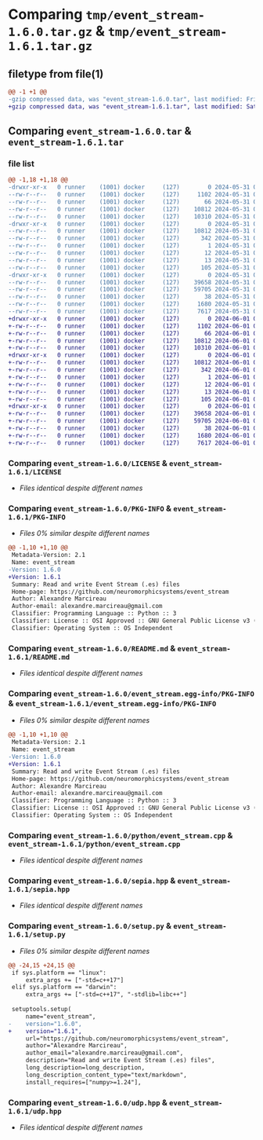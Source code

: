 # Comparing `tmp/event_stream-1.6.0.tar.gz` & `tmp/event_stream-1.6.1.tar.gz`

## filetype from file(1)

```diff
@@ -1 +1 @@
-gzip compressed data, was "event_stream-1.6.0.tar", last modified: Fri May 31 09:10:20 2024, max compression
+gzip compressed data, was "event_stream-1.6.1.tar", last modified: Sat Jun  1 01:46:43 2024, max compression
```

## Comparing `event_stream-1.6.0.tar` & `event_stream-1.6.1.tar`

### file list

```diff
@@ -1,18 +1,18 @@
-drwxr-xr-x   0 runner    (1001) docker     (127)        0 2024-05-31 09:10:20.829851 event_stream-1.6.0/
--rw-r--r--   0 runner    (1001) docker     (127)     1102 2024-05-31 09:10:12.000000 event_stream-1.6.0/LICENSE
--rw-r--r--   0 runner    (1001) docker     (127)       66 2024-05-31 09:10:12.000000 event_stream-1.6.0/MANIFEST.in
--rw-r--r--   0 runner    (1001) docker     (127)    10812 2024-05-31 09:10:20.829851 event_stream-1.6.0/PKG-INFO
--rw-r--r--   0 runner    (1001) docker     (127)    10310 2024-05-31 09:10:12.000000 event_stream-1.6.0/README.md
-drwxr-xr-x   0 runner    (1001) docker     (127)        0 2024-05-31 09:10:20.829851 event_stream-1.6.0/event_stream.egg-info/
--rw-r--r--   0 runner    (1001) docker     (127)    10812 2024-05-31 09:10:20.000000 event_stream-1.6.0/event_stream.egg-info/PKG-INFO
--rw-r--r--   0 runner    (1001) docker     (127)      342 2024-05-31 09:10:20.000000 event_stream-1.6.0/event_stream.egg-info/SOURCES.txt
--rw-r--r--   0 runner    (1001) docker     (127)        1 2024-05-31 09:10:20.000000 event_stream-1.6.0/event_stream.egg-info/dependency_links.txt
--rw-r--r--   0 runner    (1001) docker     (127)       12 2024-05-31 09:10:20.000000 event_stream-1.6.0/event_stream.egg-info/requires.txt
--rw-r--r--   0 runner    (1001) docker     (127)       13 2024-05-31 09:10:20.000000 event_stream-1.6.0/event_stream.egg-info/top_level.txt
--rw-r--r--   0 runner    (1001) docker     (127)      105 2024-05-31 09:10:12.000000 event_stream-1.6.0/pyproject.toml
-drwxr-xr-x   0 runner    (1001) docker     (127)        0 2024-05-31 09:10:20.829851 event_stream-1.6.0/python/
--rw-r--r--   0 runner    (1001) docker     (127)    39658 2024-05-31 09:10:12.000000 event_stream-1.6.0/python/event_stream.cpp
--rw-r--r--   0 runner    (1001) docker     (127)    59705 2024-05-31 09:10:12.000000 event_stream-1.6.0/sepia.hpp
--rw-r--r--   0 runner    (1001) docker     (127)       38 2024-05-31 09:10:20.829851 event_stream-1.6.0/setup.cfg
--rw-r--r--   0 runner    (1001) docker     (127)     1680 2024-05-31 09:10:12.000000 event_stream-1.6.0/setup.py
--rw-r--r--   0 runner    (1001) docker     (127)     7617 2024-05-31 09:10:12.000000 event_stream-1.6.0/udp.hpp
+drwxr-xr-x   0 runner    (1001) docker     (127)        0 2024-06-01 01:46:43.040333 event_stream-1.6.1/
+-rw-r--r--   0 runner    (1001) docker     (127)     1102 2024-06-01 01:46:37.000000 event_stream-1.6.1/LICENSE
+-rw-r--r--   0 runner    (1001) docker     (127)       66 2024-06-01 01:46:37.000000 event_stream-1.6.1/MANIFEST.in
+-rw-r--r--   0 runner    (1001) docker     (127)    10812 2024-06-01 01:46:43.040333 event_stream-1.6.1/PKG-INFO
+-rw-r--r--   0 runner    (1001) docker     (127)    10310 2024-06-01 01:46:37.000000 event_stream-1.6.1/README.md
+drwxr-xr-x   0 runner    (1001) docker     (127)        0 2024-06-01 01:46:43.040333 event_stream-1.6.1/event_stream.egg-info/
+-rw-r--r--   0 runner    (1001) docker     (127)    10812 2024-06-01 01:46:42.000000 event_stream-1.6.1/event_stream.egg-info/PKG-INFO
+-rw-r--r--   0 runner    (1001) docker     (127)      342 2024-06-01 01:46:43.000000 event_stream-1.6.1/event_stream.egg-info/SOURCES.txt
+-rw-r--r--   0 runner    (1001) docker     (127)        1 2024-06-01 01:46:42.000000 event_stream-1.6.1/event_stream.egg-info/dependency_links.txt
+-rw-r--r--   0 runner    (1001) docker     (127)       12 2024-06-01 01:46:42.000000 event_stream-1.6.1/event_stream.egg-info/requires.txt
+-rw-r--r--   0 runner    (1001) docker     (127)       13 2024-06-01 01:46:42.000000 event_stream-1.6.1/event_stream.egg-info/top_level.txt
+-rw-r--r--   0 runner    (1001) docker     (127)      105 2024-06-01 01:46:37.000000 event_stream-1.6.1/pyproject.toml
+drwxr-xr-x   0 runner    (1001) docker     (127)        0 2024-06-01 01:46:43.040333 event_stream-1.6.1/python/
+-rw-r--r--   0 runner    (1001) docker     (127)    39658 2024-06-01 01:46:37.000000 event_stream-1.6.1/python/event_stream.cpp
+-rw-r--r--   0 runner    (1001) docker     (127)    59705 2024-06-01 01:46:37.000000 event_stream-1.6.1/sepia.hpp
+-rw-r--r--   0 runner    (1001) docker     (127)       38 2024-06-01 01:46:43.040333 event_stream-1.6.1/setup.cfg
+-rw-r--r--   0 runner    (1001) docker     (127)     1680 2024-06-01 01:46:37.000000 event_stream-1.6.1/setup.py
+-rw-r--r--   0 runner    (1001) docker     (127)     7617 2024-06-01 01:46:37.000000 event_stream-1.6.1/udp.hpp
```

### Comparing `event_stream-1.6.0/LICENSE` & `event_stream-1.6.1/LICENSE`

 * *Files identical despite different names*

### Comparing `event_stream-1.6.0/PKG-INFO` & `event_stream-1.6.1/PKG-INFO`

 * *Files 0% similar despite different names*

```diff
@@ -1,10 +1,10 @@
 Metadata-Version: 2.1
 Name: event_stream
-Version: 1.6.0
+Version: 1.6.1
 Summary: Read and write Event Stream (.es) files
 Home-page: https://github.com/neuromorphicsystems/event_stream
 Author: Alexandre Marcireau
 Author-email: alexandre.marcireau@gmail.com
 Classifier: Programming Language :: Python :: 3
 Classifier: License :: OSI Approved :: GNU General Public License v3 (GPLv3)
 Classifier: Operating System :: OS Independent
```

### Comparing `event_stream-1.6.0/README.md` & `event_stream-1.6.1/README.md`

 * *Files identical despite different names*

### Comparing `event_stream-1.6.0/event_stream.egg-info/PKG-INFO` & `event_stream-1.6.1/event_stream.egg-info/PKG-INFO`

 * *Files 0% similar despite different names*

```diff
@@ -1,10 +1,10 @@
 Metadata-Version: 2.1
 Name: event_stream
-Version: 1.6.0
+Version: 1.6.1
 Summary: Read and write Event Stream (.es) files
 Home-page: https://github.com/neuromorphicsystems/event_stream
 Author: Alexandre Marcireau
 Author-email: alexandre.marcireau@gmail.com
 Classifier: Programming Language :: Python :: 3
 Classifier: License :: OSI Approved :: GNU General Public License v3 (GPLv3)
 Classifier: Operating System :: OS Independent
```

### Comparing `event_stream-1.6.0/python/event_stream.cpp` & `event_stream-1.6.1/python/event_stream.cpp`

 * *Files identical despite different names*

### Comparing `event_stream-1.6.0/sepia.hpp` & `event_stream-1.6.1/sepia.hpp`

 * *Files identical despite different names*

### Comparing `event_stream-1.6.0/setup.py` & `event_stream-1.6.1/setup.py`

 * *Files 0% similar despite different names*

```diff
@@ -24,15 +24,15 @@
 if sys.platform == "linux":
     extra_args += ["-std=c++17"]
 elif sys.platform == "darwin":
     extra_args += ["-std=c++17", "-stdlib=libc++"]
 
 setuptools.setup(
     name="event_stream",
-    version="1.6.0",
+    version="1.6.1",
     url="https://github.com/neuromorphicsystems/event_stream",
     author="Alexandre Marcireau",
     author_email="alexandre.marcireau@gmail.com",
     description="Read and write Event Stream (.es) files",
     long_description=long_description,
     long_description_content_type="text/markdown",
     install_requires=["numpy>=1.24"],
```

### Comparing `event_stream-1.6.0/udp.hpp` & `event_stream-1.6.1/udp.hpp`

 * *Files identical despite different names*

